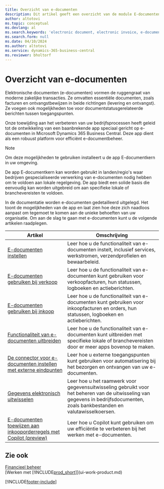 ```yaml
---
title: Overzicht van e-documenten
description: Dit artikel geeft een overzicht van de module E-documenten.
author: altotovi
ms.topic: conceptual
ms.devlang: al
ms.search.keywords: 'electronic document, electronic invoice, e-document, e-invoice'
ms.search.form: null
ms.date: 04/10/2024
ms.author: altotovi
ms.service: dynamics-365-business-central
ms.reviewer: bholtorf
---
```


# <a name="e-documents-overview"></a>Overzicht van e-documenten

Elektronische documenten (e-documenten) vormen de ruggengraat van moderne zakelijke transacties. Ze omvatten essentiële documenten, zoals facturen en ontvangstbewijzen in beide richtingen (levering en ontvangst). Ze voegen ook mogelijkheden toe voor documentstatusgerelateerde berichten tussen toegangspunten.

Onze toewijding aan het verbeteren van uw bedrijfsprocessen heeft geleid tot de ontwikkeling van een baanbrekende app speciaal gericht op e-documenten in Microsoft Dynamics 365 Business Central. Deze app dient als een robuust platform voor efficiënt e-documentbeheer.

> [!NOTE]
> Om deze mogelijkheden te gebruiken installeert u de app E-documentkern in uw omgeving.  

De app E-documentkern kan worden gebruikt in landen/regio's waar bedrijven gespecialiseerde verwerking van e-documenten nodig hebben om te voldoen aan lokale regelgeving. De app biedt een solide basis die eenvoudig kan worden uitgebreid om aan specifieke lokale of branchevereisten te voldoen.

In de documentatie worden e-documenten gedetailleerd uitgelegd. Het toont de mogelijkheden van de app en laat zien hoe deze zich naadloos aanpast om tegemoet te komen aan de unieke behoeften van uw organisatie. Om aan de slag te gaan met e-documenten kunt u de volgende artikelen raadplegen.

| Artikel | Omschrijving | 
|---------|-------------|
| [E-documenten instellen](finance-how-setup-edocuments.md) | Leer hoe u de functionaliteit van e-documenten instelt, inclusief services, werkstromen, verzendprofielen en bewaarbeleid. |
| [E-documenten gebruiken bij verkoop](finance-how-use-edocuments.md) | Leer hoe u de functionaliteit van e-documenten kunt gebruiken voor verkoopfacturen, hun statussen, logboeken en actieberichten.| 
| [E-documenten gebruiken bij inkoop](finance-how-use-edocuments-purchase.md) | Leer hoe u de functionaliteit van e-documenten kunt gebruiken voor inkoopfacturen en orders, hun statussen, logboeken en actieberichten.|
| [Functionaliteit van e-documenten uitbreiden](/dynamics365/business-central/dev-itpro/developer/devenv-extend-edocuments) | Leer hoe u de functionaliteit van e-documenten kunt uitbreiden met specifieke lokale of branchevereisten door er meer apps bovenop te maken. |
| [De connector voor e-documenten instellen met externe eindpunten](finance-how-setup-edocuments-external.md) | Leer hoe u externe toegangspunten kunt gebruiken voor automatisering bij het bezorgen en ontvangen van uw e-documenten. |
| [Gegevens elektronisch uitwisselen](across-data-exchange.md) | Leer hoe u het raamwerk voor gegevensuitwisseling gebruikt voor het beheren van de uitwisseling van gegevens in bedrijfsdocumenten, zoals bankbestanden en valutawisselkoersen. | 
| [E-documenten toewijzen aan inkooporderregels met Copilot (preview)](map-edocuments-with-copilot.md) | Leer hoe u Copilot kunt gebruiken om uw efficiëntie te verbeteren bij het werken met e-documenten. |

## <a name="see-also"></a>Zie ook

[Financieel beheer](finance.md)    
[Werken met [!INCLUDE[prod_short](includes/prod_short.md)]](ui-work-product.md)  

[!INCLUDE[footer-include](includes/footer-banner.md)]
